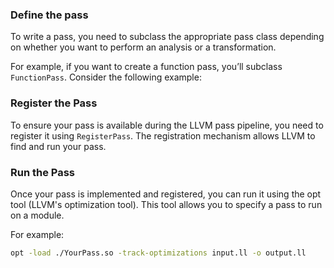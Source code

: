 ### Define the pass
To write a pass, you need to subclass the appropriate pass class depending on whether you want to perform an analysis or a transformation.

For example, if you want to create a function pass, you’ll subclass `FunctionPass`. Consider the following example:

### Register the Pass
To ensure your pass is available during the LLVM pass pipeline, you need to register it using `RegisterPass`. The registration mechanism allows LLVM to find and run your pass.

### Run the Pass
Once your pass is implemented and registered, you can run it using the opt tool (LLVM's optimization tool). This tool allows you to specify a pass to run on a module.

For example:
```bash
opt -load ./YourPass.so -track-optimizations input.ll -o output.ll
```
